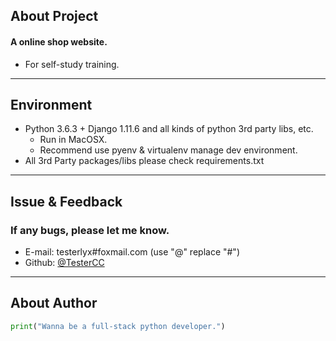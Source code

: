 ## About Project
#### A online shop  website.
* For self-study training.

---

## Environment
* Python 3.6.3 + Django 1.11.6 and all kinds of python 3rd party libs, etc.
    *  Run in MacOSX.
    *  Recommend use pyenv & virtualenv manage dev environment.
* All 3rd Party packages/libs please check requirements.txt

---

## Issue & Feedback
### If any bugs, please let me know.

* E-mail: testerlyx#foxmail.com (use "@" replace "#")
* Github: [@TesterCC](https://github.com/TesterCC)

---

## About Author

```python
print("Wanna be a full-stack python developer.")
```